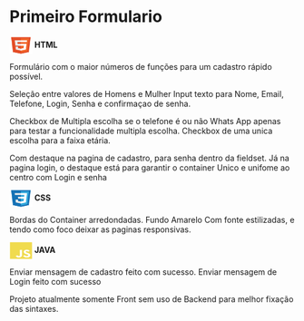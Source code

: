 <h1>Primeiro Formulario</h1>

 

<img align="center" alt="HTML" height="30" width="40" src="https://raw.githubusercontent.com/devicons/devicon/master/icons/html5/html5-original.svg"> <B>HTML</B>
<P>

Formulário com o maior números de funções para um cadastro rápido possível. 

Seleção entre valores de Homens e Mulher
Input texto para Nome, Email, Telefone, Login, Senha e confirmaçao de senha.

Checkbox de Multipla escolha se o telefone é ou não Whats App apenas para testar a funcionalidade multipla escolha. 
Checkbox de uma unica escolha para a faixa etária.

Com destaque na pagina de cadastro, para senha dentro da fieldset. 
Já na pagina login, o destaque está para garantir o container Unico e unifome ao centro com Login e senha
</P>

<img align="center" alt="CSS" height="30" width="40" src="https://raw.githubusercontent.com/devicons/devicon/master/icons/css3/css3-original.svg"> <B>CSS</B>

<P>
Bordas do Container arredondadas. 
Fundo Amarelo 
Com fonte estilizadas, 
e tendo como foco deixar as paginas responsivas. 
</P>
<img align="center" alt="Js" height="30" width="40" src="https://raw.githubusercontent.com/devicons/devicon/master/icons/javascript/javascript-plain.svg"> <B>JAVA</b>
<P>

Enviar mensagem de cadastro feito com sucesso.
Enviar mensagem de Login feito com sucesso
</P>
<P>
Projeto atualmente somente Front sem uso de Backend para melhor fixação das sintaxes.
</P>
